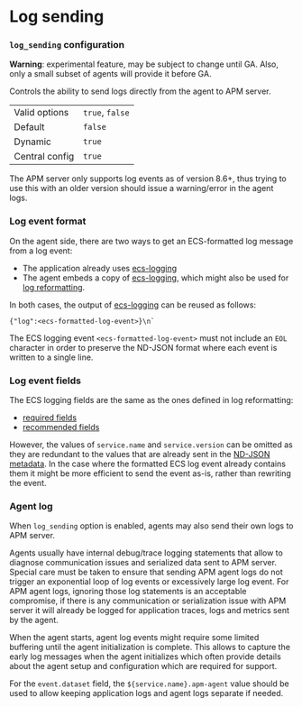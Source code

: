 # Log sending

### `log_sending` configuration

**Warning**: experimental feature, may be subject to change until GA. Also, only a small subset of agents will provide it before GA.

Controls the ability to send logs directly from the agent to APM server.

|                |                 |
|----------------|-----------------|
| Valid options  | `true`, `false` |
| Default        | `false`         |
| Dynamic        | `true`          |
| Central config | `true`          |

The APM server only supports log events as of version 8.6+, thus trying to use this with an older version should
issue a warning/error in the agent logs.

### Log event format

On the agent side, there are two ways to get an ECS-formatted log message from a log event:
- The application already uses [ecs-logging](https://github.com/elastic/ecs-logging)
- The agent embeds a copy of [ecs-logging](https://github.com/elastic/ecs-logging), which might also be used for [log reformatting](./log-reformatting.md).

In both cases, the output of [ecs-logging](https://github.com/elastic/ecs-logging) can be reused as follows:

```
{"log":<ecs-formatted-log-event>}\n`
```

The ECS logging event `<ecs-formatted-log-event>` must not include an `EOL` character in order to preserve the ND-JSON
format where each event is written to a single line.

### Log event fields

The ECS logging fields are the same as the ones defined in log reformatting:
- [required fields](./log-reformatting.md#required-fields)
- [recommended fields](./log-reformatting.md#recommended-fields)

However, the values of `service.name` and `service.version` can be omitted as they are redundant to the values that are
already sent in the [ND-JSON metadata](metadata.md). In the case where the formatted ECS log event already contains
them it might be more efficient to send the event as-is, rather than rewriting the event.

### Agent log

When `log_sending` option is enabled, agents may also send their own logs to APM server.

Agents usually have internal debug/trace logging statements that allow to diagnose communication issues and serialized data
sent to APM server. Special care must be taken to ensure that sending APM agent logs do not trigger an exponential loop
of log events or excessively large log event.
For APM agent logs, ignoring those log statements is an acceptable compromise, if there is any communication or 
serialization issue with APM server it will already be logged for application traces, logs and metrics sent by the agent.

When the agent starts, agent log events might require some limited buffering until the agent initialization is complete.
This allows to capture the early log messages when the agent initializes which often provide details about the agent
setup and configuration which are required for support.

For the `event.dataset` field, the `${service.name}.apm-agent` value should be used to allow keeping application logs
and agent logs separate if needed.
